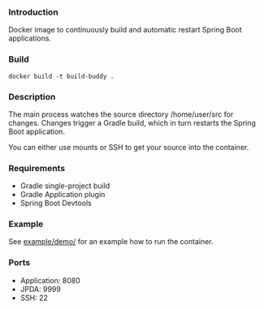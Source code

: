 ### Introduction

Docker image to continuously build and automatic restart Spring Boot applications.

### Build

``` shell
docker build -t build-buddy .
```

### Description

The main process watches the source directory /home/user/src for changes.
Changes trigger a Gradle build, which in turn restarts the Spring Boot
application.

You can either use mounts or SSH to get your source into the container.

### Requirements

- Gradle single-project build
- Gradle Application plugin
- Spring Boot Devtools

### Example

See [example/demo/](/example/demo) for an example how to run the container.

### Ports

- Application: 8080
- JPDA: 9999
- SSH: 22
